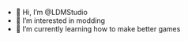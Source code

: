 - 👋 Hi, I’m @LDMStudio
- 👀 I’m interested in modding
- 🌱 I’m currently learning how to make better games

<!---
LDMStudio/LDMStudio is a ✨ special ✨ repository because its `README.md` (this file) appears on your GitHub profile.
You can click the Preview link to take a look at your changes.
--->
